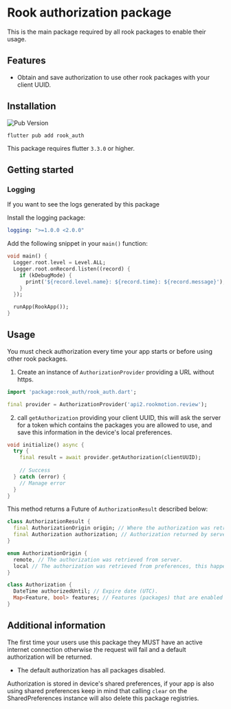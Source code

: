 # Rook authorization package

This is the main package required by all rook packages to enable their usage.

## Features

* Obtain and save authorization to use other rook packages with your client UUID.

## Installation

![Pub Version](https://img.shields.io/pub/v/rook_auth?color=%23F44336)

```text
flutter pub add rook_auth
```

This package requires flutter `3.3.0` or higher.

## Getting started

### Logging

If you want to see the logs generated by this package

Install the logging package:

```yaml
logging: ">=1.0.0 <2.0.0"
```

Add the following snippet in your `main()` function:

```dart
void main() {
  Logger.root.level = Level.ALL;
  Logger.root.onRecord.listen((record) {
    if (kDebugMode) {
      print('${record.level.name}: ${record.time}: ${record.message}');
    }
  });

  runApp(RookApp());
}
```

## Usage

You must check authorization every time your app starts or before using other rook packages.

1. Create an instance of `AuthorizationProvider` providing a URL without https.

```dart
import 'package:rook_auth/rook_auth.dart';

final provider = AuthorizationProvider('api2.rookmotion.review');
```

2. call `getAuthorization` providing your client UUID, this will ask the server for a token which
   contains the packages you are allowed to use, and save this information in the device's local
   preferences.

```dart
void initialize() async {
  try {
    final result = await provider.getAuthorization(clientUUID);
    
    // Success
  } catch (error) {
    // Manage error
  }
}
```

This method returns a Future of `AuthorizationResult` described below:

```dart
class AuthorizationResult {
  final AuthorizationOrigin origin; // Where the authorization was retrieved from.
  final Authorization authorization; // Authorization returned by server/preferences.
}

enum AuthorizationOrigin {
  remote, // The authorization was retrieved from server.
  local // The authorization was retrieved from preferences, this happens when the device does not have an active internet connection or if the request to the server fails.
}

class Authorization {
  DateTime authorizedUntil; // Expire date (UTC).
  Map<Feature, bool> features; // Features (packages) that are enabled or disabled.
}
```

## Additional information

The first time your users use this package they MUST have an active internet connection otherwise
the request will fail and a default authorization will be returned.

* The default authorization has all packages disabled.

Authorization is stored in device's shared preferences, if your app is also using shared preferences
keep in mind that calling `clear` on the SharedPreferences instance will also delete this package
registries.